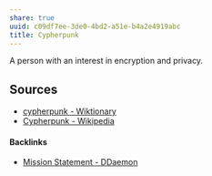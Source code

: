 ```yaml
---
share: true
uuid: c09df7ee-3de0-4bd2-a51e-b4a2e4919abc
title: Cypherpunk
---
```

A person with an interest in encryption and privacy.


## Sources
* [cypherpunk - Wiktionary](https://en.wiktionary.org/wiki/cypherpunk)
* [Cypherpunk - Wikipedia](https://en.wikipedia.org/wiki/Cypherpunk)

#### Backlinks

* [Mission Statement - DDaemon](/49651cdb-2917-4c0e-b237-0ef9db099384)